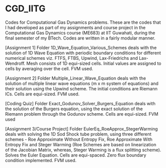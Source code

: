 # CGD_IITG
Codes for Computational Gas Dynamics problems. These are the codes that I had developed as part of my assignments and course project in the Computational Gas Dynamics course (ME683) at IIT Guwahati, during the final semester of my BTech. Codes are written in a fairly modular manner. 

[Assignment 1] Folder 1D_Wave_Equation_Various_Schemes deals with the solution of 1D Wave Equation with periodic boundary conditions for different numerical schemes viz. FTFS, FTBS, Upwind, Lax-Friedrichs and Lax-Wendroff. Mesh consists of 1D equi-sized cells. Initial values are assigned to cells by averaging over the cell. FVM used.

[Assignment 2] Folder Multiple_Linear_Wave_Equation deals with the solution of multiple linear wave equations (m x m system of equations) and their solution using the Upwind scheme. The initial conditions are Riemann ICs. Cells are equi-sized. FVM used.

[Coding Quiz] Folder Exact_Godunov_Solver_Burgers_Equation deals with the solution of the Burgers equation, using the exact solution of the Riemann problem through the Godunov scheme. Cells are equi-sized. FVM used

[Assignment 3/Course Project] Folder EulerEq_RoeApprox_StegerWarming deals with solving the 1D Sod Shock tube problem, using three different schemes - Roe Approximate Without Entropy Fix, Roe Approximate With Entropy Fix and Steger Warming (Roe Schemes are based on linearization of the Jacobian Matrix, whereas, Steger Warming is a flux splitting scheme). Solves the Euler Equation. Cells are equi-spaced. Zero flux boundary condition implemented. FVM used.
